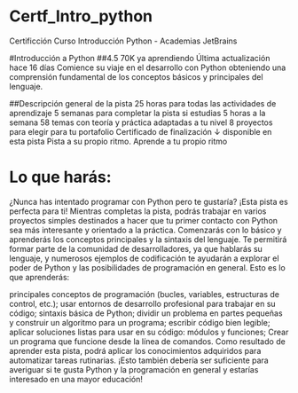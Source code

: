 # Certf_Intro_python
 Certificción Curso Introducción Python - Academias JetBrains
 
 #Introducción a Python
 ##4.5  70K ya aprendiendo  Última actualización hace 16 días
Comience su viaje en el desarrollo con Python obteniendo una comprensión fundamental de los conceptos básicos y principales del lenguaje.

##Descripción general de la pista
25 horas para todas las actividades
de aprendizaje 5 semanas para completar la pista si estudias 5 horas a la semana
58 temas con teoría y práctica adaptadas a tu nivel
8 proyectos para elegir para tu portafolio
Certificado de finalización ↓ disponible en esta pista
Pista a su propio ritmo. Aprende a tu propio ritmo

# Lo que harás:

¿Nunca has intentado programar con Python pero te gustaría? ¡Esta pista es perfecta para ti! Mientras completas la pista, podrás trabajar en varios proyectos simples destinados a hacer que tu primer contacto con Python sea más interesante y orientado a la práctica. Comenzarás con lo básico y aprenderás los conceptos principales y la sintaxis del lenguaje. Te permitirá formar parte de la comunidad de desarrolladores, ya que hablarás su lenguaje, y numerosos ejemplos de codificación te ayudarán a explorar el poder de Python y las posibilidades de programación en general. Esto es lo que aprenderás:

principales conceptos de programación (bucles, variables, estructuras de control, etc.);
usar entornos de desarrollo profesional para trabajar en su código;
sintaxis básica de Python;
dividir un problema en partes pequeñas y construir un algoritmo para un programa;
escribir código bien legible;
aplicar soluciones listas para usar en su código: módulos y funciones;
Crear un programa que funcione desde la línea de comandos.
Como resultado de aprender esta pista, podrá aplicar los conocimientos adquiridos para automatizar tareas rutinarias. ¡Esto también debería ser suficiente para averiguar si te gusta Python y la programación en general y estarías interesado en una mayor educación!


